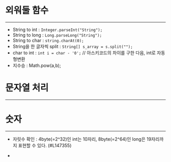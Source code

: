# 외워둘 함수

---

- String to int : `Integer.parseInt("String");`
- String to long : `Long.parseLong("String");`
- String to char : `string.charAt(0);`
- String을 한 글자씩 split : `String[] s_array = s.split("");`
- char to int : `int i = char - '0';` // 아스키코드의 차이를 구한 다음, int로 자동 형변환
- 지수승 : Math.pow(a,b);



# 문자열 처리

---





# 숫자

---

- 자릿수 확인 : 4byte(=2^32)인 int는 10자리, 8byte(=2^64)인 long은 19자리까지 표현할 수 있다. (\#L147355)

- 